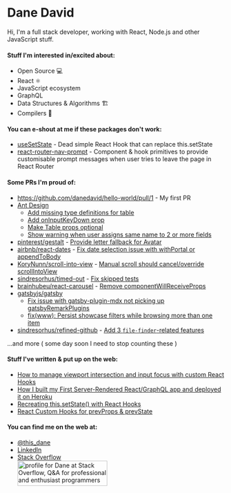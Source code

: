 # Dane David

Hi, I'm a full stack developer, working with React, Node.js and other JavaScript stuff.

#### Stuff I'm interested in/excited about:

- Open Source 💻
- React ⚛
- JavaScript ecosystem
- GraphQL
- Data Structures & Algorithms 🏗
- Compilers 🐉

#### You can e-shout at me if these packages don't work:

- [useSetState](https://www.npmjs.com/package/@danedavid/usesetstate) - Dead simple React Hook that can replace this.setState
- [react-router-nav-prompt](https://www.npmjs.com/package/react-router-nav-prompt) - Component & hook primitives to provide customisable prompt messages when user tries to leave the page in React Router

#### Some PRs I'm proud of:

- https://github.com/danedavid/hello-world/pull/1 - My first PR
- [Ant Design](https://github.com/ant-design/ant-design)
	- [Add missing type definitions for table](https://github.com/ant-design/ant-design/pull/8511)
  - [Add onInputKeyDown prop](https://github.com/react-component/select/pull/252)
  - [Make Table props optional](https://github.com/ant-design/ant-design/pull/8515)
  - [Show warning when user assigns same name to 2 or more fields](https://github.com/react-component/form/pull/297)
- [pinterest/gestalt](https://github.com/pinterest/gestalt) - [Provide letter fallback for Avatar](https://github.com/pinterest/gestalt/pull/167)
- [airbnb/react-dates](https://github.com/airbnb/react-dates) - [Fix date selection issue with withPortal or appendToBody](https://github.com/airbnb/react-dates/pull/1540)
- [KoryNunn/scroll-into-view](https://github.com/KoryNunn/scroll-into-view) - [Manual scroll should cancel/override scrollIntoView](https://github.com/KoryNunn/scroll-into-view/pull/59)
- [sindresorhus/timed-out](https://github.com/sindresorhus/timed-out/pull/24) - [Fix skipped tests](https://github.com/sindresorhus/timed-out/pull/24)
- [brainhubeu/react-carousel](https://github.com/brainhubeu/react-carousel) - [Remove componentWillReceiveProps](https://github.com/brainhubeu/react-carousel/pull/197)
- [gatsbyjs/gatsby](https://github.com/gatsbyjs/gatsby)
  - [Fix issue with gatsby-plugin-mdx not picking up gatsbyRemarkPlugins](https://github.com/gatsbyjs/gatsby/pull/24194)
  - [fix(www): Persist showcase filters while browsing more than one item](https://github.com/gatsbyjs/gatsby/pull/11063)
- [sindresorhus/refined-github](https://github.com/sindresorhus/refined-github) - [Add 3 `file-finder`-related features](https://github.com/sindresorhus/refined-github/pull/2825)

...and more ( some day soon I need to stop counting these )

#### Stuff I've written & put up on the web:

- [How to manage viewport intersection and input focus with custom React Hooks](https://medium.com/free-code-camp/how-to-manage-viewport-intersection-and-input-focus-with-custom-react-hooks-1ec3403a8d80)
- [How I built my First Server-Rendered React/GraphQL app and deployed it on Heroku](https://medium.com/chingu/how-i-built-my-first-server-rendered-react-graphql-app-and-deployed-it-on-heroku-a078e934a8c5)
- [Recreating this.setState() with React Hooks](https://dev.to/this_dane/recreating-this-setstate-with-react-hooks-42im)
- [React Custom Hooks for prevProps & prevState](https://dev.to/this_dane/react-custom-hooks-for-prevprops-prevstate-15ho)

#### You can find me on the web at:

- [@this_dane](https://twitter.com/this_dane)
- [LinkedIn](https://www.linkedin.com/in/dane-david/)
- [Stack Overflow](https://stackoverflow.com/users/6473435/dane?tab=profile)  
<a href="https://stackoverflow.com/users/6473435/dane"><img src="https://stackoverflow.com/users/flair/6473435.png" width="208" height="58" alt="profile for Dane at Stack Overflow, Q&amp;A for professional and enthusiast programmers" title="profile for Dane at Stack Overflow, Q&amp;A for professional and enthusiast programmers"></a>
